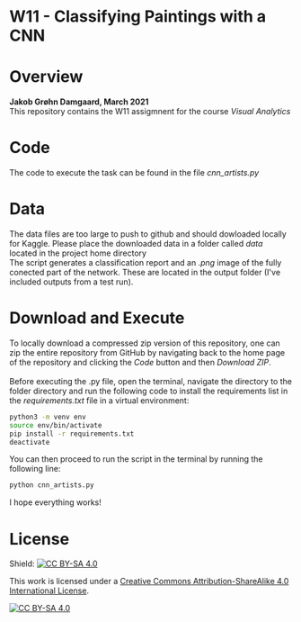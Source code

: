 # W11 - Classifying Paintings with a CNN

# Overview 

**Jakob Grøhn Damgaard, March 2021** <br/>
This repository contains the W11 assigmnent for the course *Visual Analytics*

# Code
The code to execute the task can be found in the file *cnn_artists.py*<br/>

# Data
The data files are too large to push to github and should dowloaded locally for Kaggle. Please place the downloaded data in a folder called *data* located in the project home directory  <br/>
The script generates a classification report and an *.png* image of the fully conected part of the network. These are located in the output folder (I've included outputs from  a test run).
<br>

# Download and Execute
To locally download a compressed zip version of this repository, one can zip the entire repository from GitHub by navigating back to the home page of the repository and clicking the *Code* button and then *Download ZIP*. <br/>
<br>
Before executing the .py file, open the terminal, navigate the directory to the folder directory and run the following code to install the requirements list in the *requirements.txt* file in a virtual environment:
<br>
```bash
python3 -m venv env
source env/bin/activate
pip install -r requirements.txt
deactivate
```

You can then proceed to run the script in the terminal by running the following line: 

```bash
python cnn_artists.py 
```
I hope everything works! 

# License
Shield: [![CC BY-SA 4.0][cc-by-sa-shield]][cc-by-sa]

This work is licensed under a
[Creative Commons Attribution-ShareAlike 4.0 International License][cc-by-sa].

[![CC BY-SA 4.0][cc-by-sa-image]][cc-by-sa]

[cc-by-sa]: http://creativecommons.org/licenses/by-sa/4.0/
[cc-by-sa-image]: https://licensebuttons.net/l/by-sa/4.0/88x31.png
[cc-by-sa-shield]: https://img.shields.io/badge/License-CC%20BY--SA%204.0-lightgrey.svg

